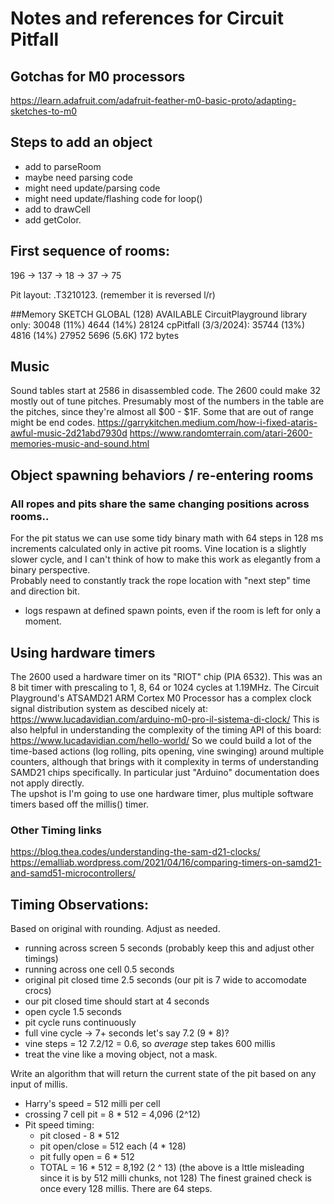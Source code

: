 # Notes and references for Circuit Pitfall

## Gotchas for M0 processors
https://learn.adafruit.com/adafruit-feather-m0-basic-proto/adapting-sketches-to-m0

## Steps to add an object
* add to parseRoom
* maybe need parsing code
* might need update/parsing code
* might need update/flashing code for loop()
* add to drawCell
* add getColor.

## First sequence of rooms:
196 -> 137 -> 18 -> 37 -> 75

Pit layout: .T3210123. (remember it is reversed l/r)

##Memory 
                                    SKETCH        GLOBAL (128)  AVAILABLE
CircuitPlayground library only:     30048 (11%)   4644 (14%)    28124
cpPitfall (3/3/2024):               35744 (13%)   4816 (14%)    27952
                                    5696 (5.6K)   172 bytes   

## Music
Sound tables start at 2586 in disassembled code.
The 2600 could make 32 mostly out of tune pitches.
Presumably most of the numbers in the table are the pitches, 
since they're almost all $00 - $1F.  Some that are out of range might be
end codes.
https://garrykitchen.medium.com/how-i-fixed-ataris-awful-music-2d21abd7930d
https://www.randomterrain.com/atari-2600-memories-music-and-sound.html

## Object spawning behaviors / re-entering rooms
### All ropes and pits share the same changing positions across rooms..
For the pit status we can use some tidy binary math with 64 steps in 128 ms 
increments calculated only in active pit rooms.
Vine location is a slightly slower cycle, and I can't think of how to 
make this work as elegantly from a binary perspective.  
Probably need to constantly track the rope location with
"next step" time and direction bit.
* logs respawn at defined spawn points, even if the room is left for only a moment.

## Using hardware timers
The 2600 used a hardware timer on its "RIOT" chip (PIA 6532). 
This was an 8 bit timer with prescaling to 1, 8, 64 or 1024 cycles at 1.19MHz.
The Circuit Playground's ATSAMD21 ARM Cortex M0 Processor has a complex
clock signal distribution system as descibed nicely at:
https://www.lucadavidian.com/arduino-m0-pro-il-sistema-di-clock/
This is also helpful in understanding the complexity of the timing API of this board:
https://www.lucadavidian.com/hello-world/
So we could build a lot of the time-based actions (log rolling, pits opening, vine swinging)
around multiple counters, although that brings with it complexity in terms of 
understanding SAMD21 chips specifically.  In particular just "Arduino" documentation
does not apply directly.  
The upshot is I'm going to use one hardware timer, plus multiple software timers
based off the millis() timer.
### Other Timing links
https://blog.thea.codes/understanding-the-sam-d21-clocks/
https://emalliab.wordpress.com/2021/04/16/comparing-timers-on-samd21-and-samd51-microcontrollers/

## Timing Observations:
Based on original with rounding.  Adjust as needed.
* running across screen 5 seconds (probably keep this and adjust other timings)
* running across one cell 0.5 seconds
* original pit closed time 2.5 seconds (our pit is 7 wide to accomodate crocs)
* our pit closed time should start at 4 seconds
* open cycle 1.5 seconds
* pit cycle runs continuously
* full vine cycle -> 7+ seconds let's say 7.2 (9 * 8)?
* vine steps = 12 7.2/12 = 0.6, so *average* step takes 600 millis
* treat the vine like a moving object, not a mask.

Write an algorithm that will return the current state of the pit based on any input of millis.
* Harry's speed = 512 milli per cell
* crossing 7 cell pit = 8 * 512 = 4,096 (2^12)
* Pit speed timing:
  * pit closed - 8 * 512 
  * pit open/close = 512 each (4 * 128)
  * pit fully open = 6 * 512
  * TOTAL = 16 * 512 = 8,192 (2 ^ 13)
(the above is a lttle misleading since it is by 512 milli chunks, not 128)
The finest grained check is once every 128 millis.
There are 64 steps.

